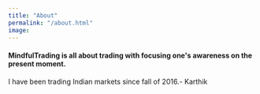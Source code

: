 ```yaml
---
title: "About"
permalink: "/about.html"
image: 
---
```


#### MindfulTrading is all about trading with focusing one's awareness on the present moment.
I have been trading Indian markets since fall of 2016.- Karthik